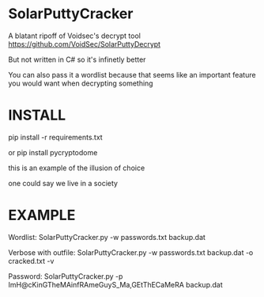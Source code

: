 # SolarPuttyCracker

A blatant ripoff of Voidsec's decrypt tool
https://github.com/VoidSec/SolarPuttyDecrypt

But not written in C# so it's infinetly better

You can also pass it a wordlist because that seems like an important feature you would want when decrypting something


# INSTALL

pip install -r requirements.txt

or pip install pycryptodome

this is an example of the illusion of choice

one could say we live in a society

# EXAMPLE

Wordlist:
SolarPuttyCracker.py -w passwords.txt backup.dat

Verbose with outfile:
SolarPuttyCracker.py -w passwords.txt backup.dat -o cracked.txt -v

Password:
SolarPuttyCracker.py -p ImH@cKinGTheMAinfRAmeGuyS_Ma,GEtThECaMeRA backup.dat
